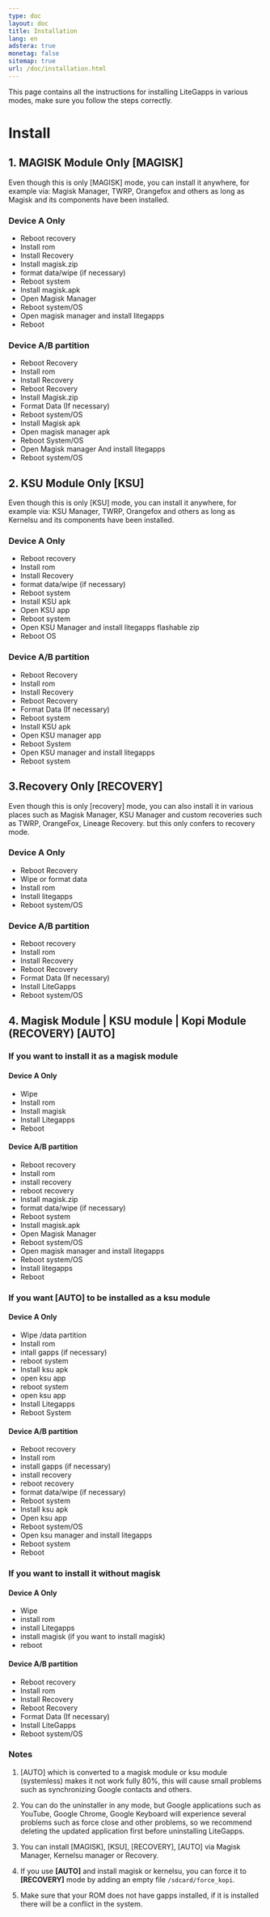 ```yaml
---
type: doc
layout: doc
title: Installation
lang: en
adstera: true
monetag: false
sitemap: true
url: /doc/installation.html
---
```



This page contains all the instructions for installing LiteGapps in various modes, make sure you follow the steps correctly.

# Install

## 1. MAGISK Module Only [MAGISK]

Even though this is only [MAGISK] mode, you can install it anywhere, for example via: Magisk Manager, TWRP, Orangefox and others as long as Magisk and its components have been installed.

### Device A Only

- Reboot recovery
- Install rom
- Install Recovery
- Install magisk.zip
- format data/wipe (if necessary)
- Reboot system
- Install magisk.apk
- Open Magisk Manager
- Reboot system/OS
- Open magisk manager and install litegapps
- Reboot




### Device A/B partition

- Reboot Recovery
- Install rom
- Install Recovery
- Reboot Recovery
- Install Magisk.zip
- Format Data (If necessary)
- Reboot system/OS
- Install Magisk apk
- Open magisk manager apk
- Reboot System/OS
- Open Magisk manager And install litegapps
- Reboot system/OS



## 2. KSU Module Only [KSU]


Even though this is only [KSU] mode, you can install it anywhere, for example via: KSU Manager, TWRP, Orangefox and others as long as Kernelsu and its components have been installed.


### Device A Only

- Reboot recovery
- Install rom
- Install Recovery
- format data/wipe (if necessary)
- Reboot system
- Install KSU apk
- Open KSU app
- Reboot system
- Open KSU Manager and install litegapps flashable zip
- Reboot OS




### Device A/B partition

- Reboot Recovery
- Install rom
- Install Recovery
- Reboot Recovery
- Format Data (If necessary)
- Reboot system
- Install KSU apk
- Open KSU manager app
- Reboot System
- Open KSU manager and install litegapps
- Reboot system



## 3.Recovery Only [RECOVERY]

Even though this is only [recovery] mode, you can also install it in various places such as Magisk Manager, KSU Manager and custom recoveries such as TWRP, OrangeFox, Lineage Recovery.  but this only confers to recovery mode.

### Device A Only
- Reboot Recovery
- Wipe or format data
- Install rom
- Install litegapps
- Reboot system/OS


### Device A/B partition

- Reboot recovery
- Install rom
- Install Recovery
- Reboot Recovery
- Format Data (If necessary)
- Install LiteGapps
- Reboot system/OS

## 4. Magisk Module | KSU module | Kopi Module (RECOVERY) [AUTO]
### If you want to install it as a magisk module
#### Device A Only
- Wipe
- Install rom
- Install magisk
- Install Litegapps
- Reboot


#### Device A/B partition
- Reboot recovery
- Install rom
- install recovery
- reboot recovery
- Install magisk.zip
- format data/wipe (if necessary)
- Reboot system
- Install magisk.apk
- Open Magisk Manager
- Reboot system/OS
- Open magisk manager and install litegapps
- Reboot system/OS
- Install litegapps
- Reboot

### If you want [AUTO] to be installed as a ksu module

#### Device A Only
- Wipe /data partition
- Install rom
- intall gapps (if necessary)
- reboot system
- Install ksu apk
- open ksu app
- reboot system
- open ksu app
- Install Litegapps
- Reboot System


#### Device A/B partition
- Reboot recovery
- Install rom
- install gapps (if necessary)
- install recovery
- reboot recovery
- format data/wipe (if necessary)
- Reboot system
- Install ksu apk
- Open ksu app
- Reboot system/OS
- Open ksu manager and install litegapps
- Reboot system
- Reboot

### If you want to install it without magisk
#### Device A Only
- Wipe
- install rom
- install Litegapps
- install magisk (if you want to install magisk)
- reboot

#### Device A/B partition
- Reboot recovery
- Install rom
- Install Recovery
- Reboot Recovery
- Format Data (If necessary)
- Install LiteGapps
- Reboot system/OS



### Notes

1. [AUTO] which is converted to a magisk module or ksu module (systemless) makes it not work fully 80%, this will cause small problems such as synchronizing Google contacts and others.

2. You can do the uninstaller in any mode, but Google applications such as YouTube, Google Chrome, Google Keyboard will experience several problems such as force close and other problems, so we recommend deleting the updated application first before uninstalling LiteGapps.

3. You can install [MAGISK], [KSU], [RECOVERY], [AUTO] via Magisk Manager, Kernelsu manager or Recovery.

4. If you use **[AUTO]** and install magisk or kernelsu, you can force it to **[RECOVERY]** mode by adding an empty file ``/sdcard/force_kopi``.

5. Make sure that your ROM does not have gapps installed, if it is installed there will be a conflict in the system.


